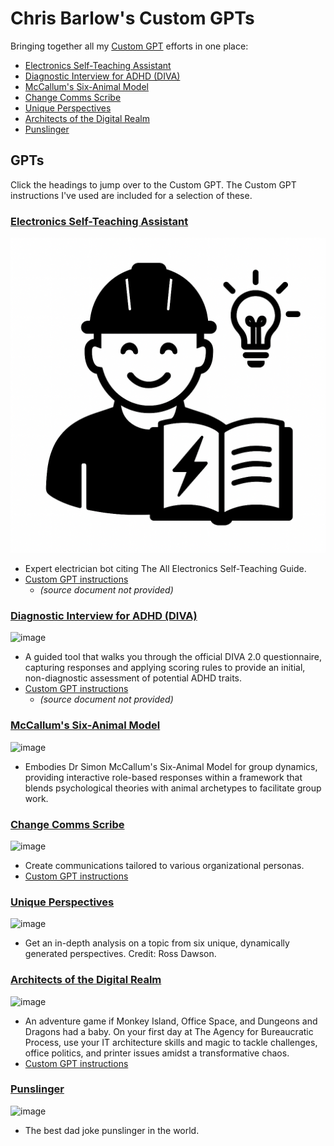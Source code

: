 # Chris Barlow's Custom GPTs
Bringing together all my [Custom GPT](https://openai.com/blog/introducing-gpts) efforts in one place:

- [Electronics Self-Teaching Assistant](#electronics-self-teaching-aassistant)
- [Diagnostic Interview for ADHD (DIVA)]()
- [McCallum's Six-Animal Model](#mccallums-six-animal-model)
- [Change Comms Scribe](#change-comms-scribe)
- [Unique Perspectives](#unique-perspectives)
- [Architects of the Digital Realm](#architects-of-the-digital-realm)
- [Punslinger](#punslinger)


## GPTs
Click the headings to jump over to the Custom GPT. The Custom GPT instructions I've used are included for a selection of these. 
### [Electronics Self-Teaching Assistant](https://chatgpt.com/g/g-6821c82dcd608191b9444d1721457b1b-electronics-self-teaching-assistant)
![image](https://github.com/cgbarlow/customgpts/blob/5b3f28eb844a54d82e0cf60a52f7612658a9c771/Electronics-Assistant/Electronics%20Self-Teaching%20Assistant.png)
- Expert electrician bot citing The All Electronics Self-Teaching Guide.
- [Custom GPT instructions](https://github.com/cgbarlow/customgpts/tree/main/Electronics-Assistant)
  - *(source document not provided)*

### [Diagnostic Interview for ADHD (DIVA)](https://chatgpt.com/g/g-68226214d5c08191b34ea48377f7f0ee-diagnostic-interview-for-adhd-diva)
![image]([https://github.com/cgbarlow/customgpts/blob/5b3f28eb844a54d82e0cf60a52f7612658a9c771/Electronics-Assistant/Electronics%20Self-Teaching%20Assistant.png](https://github.com/cgbarlow/customgpts/blob/5b3f28eb844a54d82e0cf60a52f7612658a9c771/DIVA2/DIVA2_icon_design.png))
- A guided tool that walks you through the official DIVA 2.0 questionnaire, capturing responses and applying scoring rules to provide an initial, non-diagnostic assessment of potential ADHD traits.
- [Custom GPT instructions]([https://github.com/cgbarlow/customgpts/tree/main/Electronics-Assistant](https://github.com/cgbarlow/customgpts/tree/main/DIVA2))
  - *(source document not provided)*

### [McCallum's Six-Animal Model](https://chat.openai.com/g/g-qpjjZ6HYU-mccallum-s-six-animal-model)
![image](https://github.com/cgbarlow/customgpts/assets/959402/ac7d1b30-e1de-4417-9894-59b655515532)
- Embodies Dr Simon McCallum's Six-Animal Model for group dynamics, providing interactive role-based responses within a framework that blends psychological theories with animal archetypes to facilitate group work.

### [Change Comms Scribe](https://chat.openai.com/g/g-5ufL9aiQr-change-comms-scribe) 
![image](https://github.com/cgbarlow/customgpts/assets/959402/10d98859-e932-4240-9d1b-2a9275ba4d22)
- Create communications tailored to various organizational personas.
- [Custom GPT instructions](https://github.com/cgbarlow/Change-Management-Assistant/blob/main/Customgpt-instructions.md)
  
### [Unique Perspectives](https://chat.openai.com/g/g-pOi5Le9rP-unique-perspectives)
![image](https://github.com/cgbarlow/customgpts/assets/959402/36223856-d450-4f88-8967-fb8093814ac2)
- Get an in-depth analysis on a topic from six unique, dynamically generated perspectives. Credit: Ross Dawson.
 
### [Architects of the Digital Realm](https://chat.openai.com/g/g-dCI6AcJhi-architects-of-the-digital-realm)
![image](https://github.com/cgbarlow/customgpts/assets/959402/bbc76e75-e54f-4895-8d55-159c7a9823e4)
- An adventure game if Monkey Island, Office Space, and Dungeons and Dragons had a baby. On your first day at The Agency for Bureaucratic Process, use your IT architecture skills and magic to tackle challenges, office politics, and printer issues amidst a transformative chaos.
- [Custom GPT instructions](https://github.com/cgbarlow/Architects_of_the_digital_realm)
  
### [Punslinger](https://chat.openai.com/g/g-3fCSwAltj-punslinger)
![image](https://github.com/cgbarlow/customgpts/assets/959402/8263ab31-ba56-406a-9dfa-9ba4a11f87e9)
- The best dad joke punslinger in the world.
